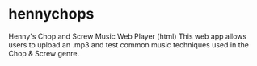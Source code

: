 # hennychops
Henny's Chop and Screw Music Web Player (html)
This web app allows users to upload an .mp3 and test common music techniques used in the Chop & Screw genre.
